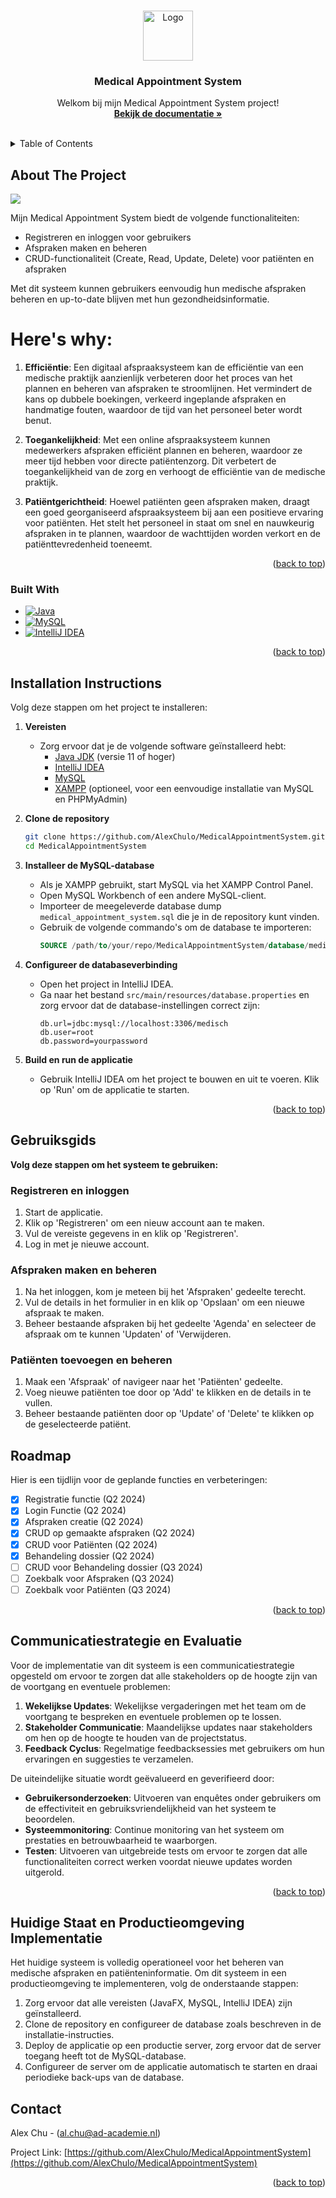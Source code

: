<a name="readme-top"></a>
<!-- PROJECT LOGO -->
<br />
<div align="center">
  <a href="https://github.com/AlexChulo/MedicalAppointmentSystem">
    <img src="images/logo.png" alt="Logo" width="80" height="80">
  </a>

  <h3 align="center">Medical Appointment System</h3>

  <p align="center">
    Welkom bij mijn Medical Appointment System project!
    <br />
    <a href="https://github.com/AlexChulo/MedicalAppointmentSystem"><strong>Bekijk de documentatie »</strong></a>
    <br />
    <br />
  </p>
</div>


<!-- TABLE OF CONTENTS -->
<details>
  <summary>Table of Contents</summary>
  <ol>
    <li>
      <a href="#about-the-project">About The Project</a>
      <ul>
        <li><a href="#built-with">Built With</a></li>
      </ul>
    </li>
    <li>
      <a href="#getting-started">Getting Started</a>
      <ul>
        <li><a href="#prerequisites">Prerequisites</a></li>
        <li><a href="#installation">Installation</a></li>
      </ul>
    </li>
    <li><a href="#usage">Usage</a></li>
    <li><a href="#roadmap">Roadmap</a></li>
    <li><a href="#communicatiestrategie">Communicatiestrategie en Evaluatie</a></li>
    <li><a href="#implementatie">Huidige Staat en Productieomgeving Implementatie</a></li>
    <li><a href="#contact">Contact</a></li>
  </ol>
</details>



<!-- ABOUT THE PROJECT -->
## About The Project

<img src="images/screenshot.png">

Mijn Medical Appointment System biedt de volgende functionaliteiten:

- Registreren en inloggen voor gebruikers
- Afspraken maken en beheren
- CRUD-functionaliteit (Create, Read, Update, Delete) voor patiënten en afspraken

Met dit systeem kunnen gebruikers eenvoudig hun medische afspraken beheren en up-to-date blijven met hun gezondheidsinformatie.

# Here's why:

1. **Efficiëntie**: Een digitaal afspraaksysteem kan de efficiëntie van een medische praktijk aanzienlijk verbeteren door het proces van het plannen en beheren van afspraken te stroomlijnen. Het vermindert de kans op dubbele boekingen, verkeerd ingeplande afspraken en handmatige fouten, waardoor de tijd van het personeel beter wordt benut.

2. **Toegankelijkheid**: Met een online afspraaksysteem kunnen medewerkers afspraken efficiënt plannen en beheren, waardoor ze meer tijd hebben voor directe patiëntenzorg. Dit verbetert de toegankelijkheid van de zorg en verhoogt de efficiëntie van de medische praktijk.

3. **Patiëntgerichtheid**: Hoewel patiënten geen afspraken maken, draagt een goed georganiseerd afspraaksysteem bij aan een positieve ervaring voor patiënten. Het stelt het personeel in staat om snel en nauwkeurig afspraken in te plannen, waardoor de wachttijden worden verkort en de patiënttevredenheid toeneemt.


<p align="right">(<a href="#readme-top">back to top</a>)</p>



### Built With

[//]: # (Icons)
[Java]: https://img.shields.io/badge/Java-007396?style=for-the-badge&logo=java&logoColor=white
[MySQL]: https://img.shields.io/badge/MySQL-4479A1?style=for-the-badge&logo=mysql&logoColor=white
[IntelliJ IDEA]: https://img.shields.io/badge/IntelliJ%20IDEA-000000?style=for-the-badge&logo=intellij-idea&logoColor=white

[//]: # (URLs)
[Java-url]: https://www.java.com/
[MySQL-url]: https://www.mysql.com/
[IntelliJ-url]: https://www.jetbrains.com/idea/

[//]: # (Badges)
* [![Java][Java]][Java-url]
* [![MySQL][MySQL]][MySQL-url]
* [![IntelliJ IDEA][IntelliJ IDEA]][IntelliJ-url]

<p align="right">(<a href="#readme-top">back to top</a>)</p>

## Installation Instructions

Volg deze stappen om het project te installeren:

1. **Vereisten**
    - Zorg ervoor dat je de volgende software geïnstalleerd hebt:
        - [Java JDK](https://www.oracle.com/java/technologies/javase-jdk11-downloads.html) (versie 11 of hoger)
        - [IntelliJ IDEA](https://www.jetbrains.com/idea/)
        - [MySQL](https://dev.mysql.com/downloads/installer/)
        - [XAMPP](https://www.apachefriends.org/index.html) (optioneel, voor een eenvoudige installatie van MySQL en PHPMyAdmin)

2. **Clone de repository**
    ```sh
    git clone https://github.com/AlexChulo/MedicalAppointmentSystem.git
    cd MedicalAppointmentSystem
    ```

3. **Installeer de MySQL-database**
    - Als je XAMPP gebruikt, start MySQL via het XAMPP Control Panel.
    - Open MySQL Workbench of een andere MySQL-client.
    - Importeer de meegeleverde database dump `medical_appointment_system.sql` die je in de repository kunt vinden.
    - Gebruik de volgende commando's om de database te importeren:
      ```sql
      SOURCE /path/to/your/repo/MedicalAppointmentSystem/database/medical_appointment_system.sql;
      ```

4. **Configureer de databaseverbinding**
    - Open het project in IntelliJ IDEA.
    - Ga naar het bestand `src/main/resources/database.properties` en zorg ervoor dat de database-instellingen correct zijn:
      ```properties
      db.url=jdbc:mysql://localhost:3306/medisch
      db.user=root
      db.password=yourpassword
      ```

5. **Build en run de applicatie**
    - Gebruik IntelliJ IDEA om het project te bouwen en uit te voeren. Klik op 'Run' om de applicatie te starten.

<p align="right">(<a href="#readme-top">back to top</a>)</p>

## Gebruiksgids

**Volg deze stappen om het systeem te gebruiken:**

### Registreren en inloggen

1. Start de applicatie.
2. Klik op 'Registreren' om een nieuw account aan te maken.
3. Vul de vereiste gegevens in en klik op 'Registreren'.
4. Log in met je nieuwe account.

### Afspraken maken en beheren

1. Na het inloggen, kom je meteen bij het 'Afspraken' gedeelte terecht.
2. Vul de details in het formulier in en klik op 'Opslaan' om een nieuwe afspraak te maken.
3. Beheer bestaande afspraken bij het gedeelte 'Agenda' en selecteer de afspraak om te kunnen 'Updaten' of 'Verwijderen.

### Patiënten toevoegen en beheren

1. Maak een 'Afspraak' of navigeer naar het 'Patiënten' gedeelte.
2. Voeg nieuwe patiënten toe door op 'Add' te klikken en de details in te vullen.
3. Beheer bestaande patiënten door op 'Update' of 'Delete' te klikken op de geselecteerde patiënt.




<!-- ROADMAP -->
## Roadmap

Hier is een tijdlijn voor de geplande functies en verbeteringen:

- [x] Registratie functie (Q2 2024)
- [x] Login Functie (Q2 2024)
- [x] Afspraken creatie (Q2 2024)
- [x] CRUD op gemaakte afspraken (Q2 2024)
- [X] CRUD voor Patiënten (Q2 2024)
- [X] Behandeling dossier (Q2 2024)
- [ ] CRUD voor Behandeling dossier (Q3 2024)
- [ ] Zoekbalk voor Afspraken (Q3 2024)
- [ ] Zoekbalk voor Patiënten (Q3 2024)
<p align="right">(<a href="#readme-top">back to top</a>)</p>


## Communicatiestrategie en Evaluatie

Voor de implementatie van dit systeem is een communicatiestrategie opgesteld om ervoor te zorgen dat alle stakeholders op de hoogte zijn van de voortgang en eventuele problemen:

1. **Wekelijkse Updates**: Wekelijkse vergaderingen met het team om de voortgang te bespreken en eventuele problemen op te lossen.
2. **Stakeholder Communicatie**: Maandelijkse updates naar stakeholders om hen op de hoogte te houden van de projectstatus.
3. **Feedback Cyclus**: Regelmatige feedbacksessies met gebruikers om hun ervaringen en suggesties te verzamelen.

De uiteindelijke situatie wordt geëvalueerd en geverifieerd door:
- **Gebruikersonderzoeken**: Uitvoeren van enquêtes onder gebruikers om de effectiviteit en gebruiksvriendelijkheid van het systeem te beoordelen.
- **Systeemmonitoring**: Continue monitoring van het systeem om prestaties en betrouwbaarheid te waarborgen.
- **Testen**: Uitvoeren van uitgebreide tests om ervoor te zorgen dat alle functionaliteiten correct werken voordat nieuwe updates worden uitgerold.

<p align="right">(<a href="#readme-top">back to top</a>)</p>

## Huidige Staat en Productieomgeving Implementatie

Het huidige systeem is volledig operationeel voor het beheren van medische afspraken en patiënteninformatie. Om dit systeem in een productieomgeving te implementeren, volg de onderstaande stappen:

1. Zorg ervoor dat alle vereisten (JavaFX, MySQL, IntelliJ IDEA) zijn geïnstalleerd.
2. Clone de repository en configureer de database zoals beschreven in de installatie-instructies.
3. Deploy de applicatie op een productie server, zorg ervoor dat de server toegang heeft tot de MySQL-database.
4. Configureer de server om de applicatie automatisch te starten en draai periodieke back-ups van de database.


<!-- CONTACT -->
## Contact

Alex Chu - (al.chu@ad-academie.nl)

Project Link: [https://github.com/AlexChulo/MedicalAppointmentSystem](https://github.com/AlexChulo/MedicalAppointmentSystem)

<p align="right">(<a href="#readme-top">back to top</a>)</p>

